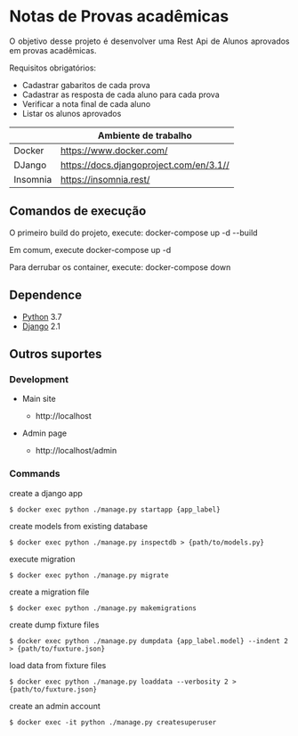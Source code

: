 # Notas de Provas acadêmicas

<p style="text-align: justify">
    O objetivo desse projeto é desenvolver uma Rest Api de Alunos aprovados em provas acadêmicas.
</p>

<p>Requisitos obrigatórios:</p>
<ul>
    <li>Cadastrar gabaritos de cada prova</li>
    <li>Cadastrar as resposta de cada aluno para cada prova</li>
    <li>Verificar a nota final de cada aluno</li>
    <li>Listar os alunos aprovados</li>
</ul>

 <table style="width:100%">
    <thead>
      <tr>
        <th></th>
        <th>Ambiente de trabalho</th>
      </tr>
    </thead>
    <tbody>
      <tr>
        <td>Docker</td>
        <td><a target="_blank" href="https://www.docker.com/">https://www.docker.com/</a></td>
      </tr>   
      <tr>
        <td>DJango</td>
        <td><a target="_blank" href="https://docs.djangoproject.com/en/3.1/">https://docs.djangoproject.com/en/3.1//</a></td>
      </tr>   
      <tr>
        <td>Insomnia</td>
        <td><a target="_blank" href="https://insomnia.rest/">https://insomnia.rest/</a></td>
      </tr>    
    </tbody>
</table>

## Comandos de execução

O primeiro build do projeto, execute:
docker-compose up -d --build

Em comum, execute
docker-compose up -d

Para derrubar os container, execute:
docker-compose down


## Dependence

* [Python](https://www.python.org/) 3.7
* [Django](https://www.djangoproject.com/) 2.1

## Outros suportes

### Development

- Main site
    - http://localhost

- Admin page
    - http://localhost/admin

### Commands
create a django app
```
$ docker exec python ./manage.py startapp {app_label}
```

create models from existing database
```
$ docker exec python ./manage.py inspectdb > {path/to/models.py}
```

execute migration
```
$ docker exec python ./manage.py migrate
```

create a migration file
```
$ docker exec python ./manage.py makemigrations
```

create dump fixture files
```
$ docker exec python ./manage.py dumpdata {app_label.model} --indent 2 > {path/to/fuxture.json}
```

load data from fixture files
```
$ docker exec python ./manage.py loaddata --verbosity 2 > {path/to/fuxture.json}
```

create an admin account
```
$ docker exec -it python ./manage.py createsuperuser
```

